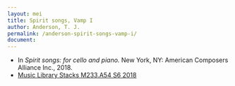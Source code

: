 ```yaml
---
layout: mei
title: Spirit songs, Vamp I
author: Anderson, T. J.
permalink: /anderson-spirit-songs-vamp-i/
document:
---
```


- In *Spirit songs: for cello and piano.* New York, NY: American Composers Alliance Inc., 2018.
- <a href="https://tufts-primo.hosted.exlibrisgroup.com/permalink/f/14dinuo/01TUN_ALMA21275315470003851" target="_blank">Music Library Stacks M233.A54 S6 2018</a>
